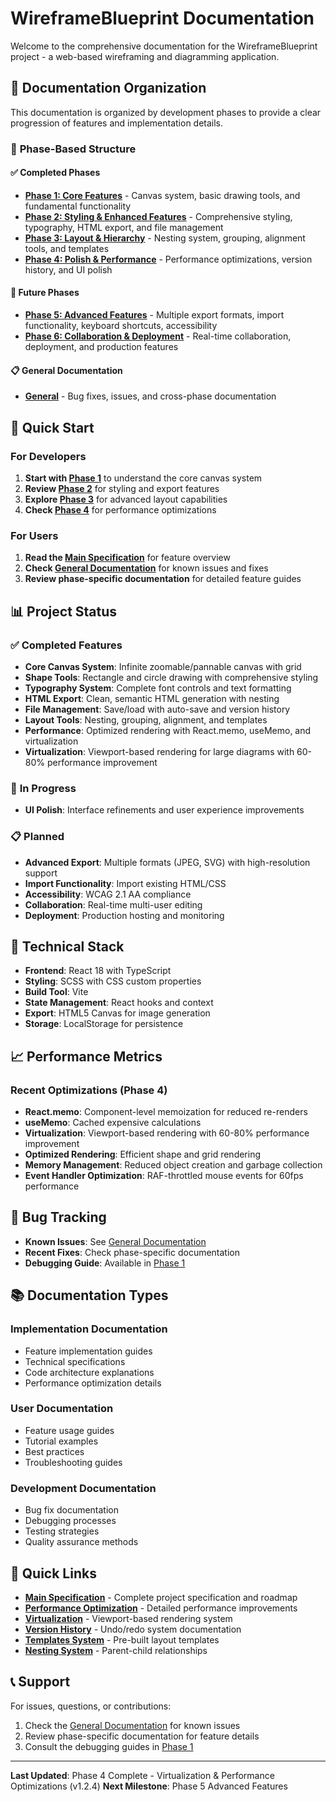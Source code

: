 # WireframeBlueprint Documentation

Welcome to the comprehensive documentation for the WireframeBlueprint project - a web-based wireframing and diagramming application.

## 📁 Documentation Organization

This documentation is organized by development phases to provide a clear progression of features and implementation details.

### 🎯 **Phase-Based Structure**

#### ✅ **Completed Phases**
- **[Phase 1: Core Features](./phase-1-core/)** - Canvas system, basic drawing tools, and fundamental functionality
- **[Phase 2: Styling & Enhanced Features](./phase-2-styling/)** - Comprehensive styling, typography, HTML export, and file management
- **[Phase 3: Layout & Hierarchy](./phase-3-layout/)** - Nesting system, grouping, alignment tools, and templates
- **[Phase 4: Polish & Performance](./phase-4-polish/)** - Performance optimizations, version history, and UI polish

#### 🔄 **Future Phases**
- **[Phase 5: Advanced Features](./phase-5-advanced/)** - Multiple export formats, import functionality, keyboard shortcuts, accessibility
- **[Phase 6: Collaboration & Deployment](./phase-6-collaboration/)** - Real-time collaboration, deployment, and production features

#### 📋 **General Documentation**
- **[General](./general/)** - Bug fixes, issues, and cross-phase documentation

## 🚀 **Quick Start**

### For Developers
1. **Start with [Phase 1](./phase-1-core/)** to understand the core canvas system
2. **Review [Phase 2](./phase-2-styling/)** for styling and export features
3. **Explore [Phase 3](./phase-3-layout/)** for advanced layout capabilities
4. **Check [Phase 4](./phase-4-polish/)** for performance optimizations

### For Users
1. **Read the [Main Specification](./spec.md)** for feature overview
2. **Check [General Documentation](./general/)** for known issues and fixes
3. **Review phase-specific documentation** for detailed feature guides

## 📊 **Project Status**

### ✅ **Completed Features**
- **Core Canvas System**: Infinite zoomable/pannable canvas with grid
- **Shape Tools**: Rectangle and circle drawing with comprehensive styling
- **Typography System**: Complete font controls and text formatting
- **HTML Export**: Clean, semantic HTML generation with nesting
- **File Management**: Save/load with auto-save and version history
- **Layout Tools**: Nesting, grouping, alignment, and templates
- **Performance**: Optimized rendering with React.memo, useMemo, and virtualization
- **Virtualization**: Viewport-based rendering for large diagrams with 60-80% performance improvement

### 🔄 **In Progress**
- **UI Polish**: Interface refinements and user experience improvements

### 📋 **Planned**
- **Advanced Export**: Multiple formats (JPEG, SVG) with high-resolution support
- **Import Functionality**: Import existing HTML/CSS
- **Accessibility**: WCAG 2.1 AA compliance
- **Collaboration**: Real-time multi-user editing
- **Deployment**: Production hosting and monitoring

## 🔧 **Technical Stack**

- **Frontend**: React 18 with TypeScript
- **Styling**: SCSS with CSS custom properties
- **Build Tool**: Vite
- **State Management**: React hooks and context
- **Export**: HTML5 Canvas for image generation
- **Storage**: LocalStorage for persistence

## 📈 **Performance Metrics**

### Recent Optimizations (Phase 4)
- **React.memo**: Component-level memoization for reduced re-renders
- **useMemo**: Cached expensive calculations
- **Virtualization**: Viewport-based rendering with 60-80% performance improvement
- **Optimized Rendering**: Efficient shape and grid rendering
- **Memory Management**: Reduced object creation and garbage collection
- **Event Handler Optimization**: RAF-throttled mouse events for 60fps performance

## 🐛 **Bug Tracking**

- **Known Issues**: See [General Documentation](./general/)
- **Recent Fixes**: Check phase-specific documentation
- **Debugging Guide**: Available in [Phase 1](./phase-1-core/)

## 📚 **Documentation Types**

### Implementation Documentation
- Feature implementation guides
- Technical specifications
- Code architecture explanations
- Performance optimization details

### User Documentation
- Feature usage guides
- Tutorial examples
- Best practices
- Troubleshooting guides

### Development Documentation
- Bug fix documentation
- Debugging processes
- Testing strategies
- Quality assurance methods

## 🔗 **Quick Links**

- **[Main Specification](./spec.md)** - Complete project specification and roadmap
- **[Performance Optimization](./phase-4-polish/performance-optimization-implementation.md)** - Detailed performance improvements
- **[Virtualization](./phase-4-polish/virtualization-implementation.md)** - Viewport-based rendering system
- **[Version History](./phase-4-polish/version-history-implementation.md)** - Undo/redo system documentation
- **[Templates System](./phase-3-layout/templates-implementation.md)** - Pre-built layout templates
- **[Nesting System](./phase-3-layout/nesting-system-completion.md)** - Parent-child relationships

## 📞 **Support**

For issues, questions, or contributions:
1. Check the [General Documentation](./general/) for known issues
2. Review phase-specific documentation for feature details
3. Consult the debugging guides in [Phase 1](./phase-1-core/)

---

**Last Updated**: Phase 4 Complete - Virtualization & Performance Optimizations (v1.2.4)
**Next Milestone**: Phase 5 Advanced Features 